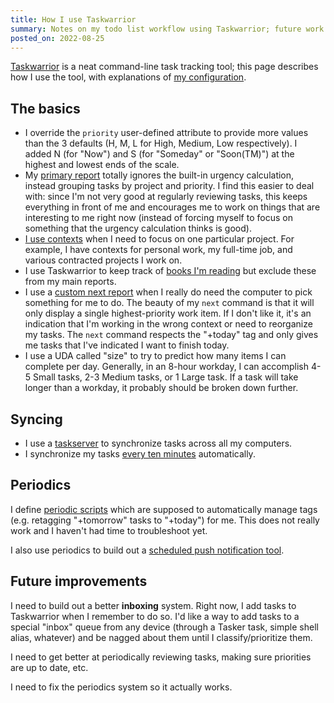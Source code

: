 ```yaml
---
title: How I use Taskwarrior
summary: Notes on my todo list workflow using Taskwarrior; future work.
posted_on: 2022-08-25
---
```


[Taskwarrior](https://taskwarrior.org/) is a neat command-line task tracking tool; this page describes how I use the tool, with explanations of [my configuration](https://github.com/an-empty-string/home-config/blob/main/home/productivityTools.nix).

## The basics

* I override the `priority` user-defined attribute to provide more values than the 3 defaults (H, M, L for High, Medium, Low respectively). I added N (for "Now") and S (for "Someday" or "Soon(TM)") at the highest and lowest ends of the scale.
* My [primary report](https://github.com/an-empty-string/home-config/blob/main/home/productivityTools.nix#L8) totally ignores the built-in urgency calculation, instead grouping tasks by project and priority. I find this easier to deal with: since I'm not very good at regularly reviewing tasks, this keeps everything in front of me and encourages me to work on things that are interesting to me right now (instead of forcing myself to focus on something that the urgency calculation thinks is good).
* [I use contexts](https://github.com/an-empty-string/home-config/blob/main/home/productivityTools.nix#L37) when I need to focus on one particular project. For example, I have contexts for personal work, my full-time job, and various contracted projects I work on.
* I use Taskwarrior to keep track of [books I'm reading](https://github.com/an-empty-string/home-config/blob/main/home/productivityTools.nix#L16) but exclude these from my main reports.
* I use a [custom next report](https://github.com/an-empty-string/home-config/blob/main/home/productivityTools.nix#L24) when I really do need the computer to pick something for me to do. The beauty of my `next` command is that it will only display a single highest-priority work item. If I don't like it, it's an indication that I'm working in the wrong context or need to reorganize my tasks. The `next` command respects the "+today" tag and only gives me tasks that I've indicated I want to finish today.
* I use a UDA called "size" to try to predict how many items I can complete per day. Generally, in an 8-hour workday, I can accomplish 4-5 Small tasks, 2-3 Medium tasks, or 1 Large task. If a task will take longer than a workday, it probably should be broken down further.

## Syncing

* I use a [taskserver](https://github.com/an-empty-string/home-config/blob/main/sys/trisfyi/configuration.nix#L259) to synchronize tasks across all my computers.
* I synchronize my tasks [every ten minutes](https://github.com/an-empty-string/home-config/blob/main/home/productivityTools.nix#L71) automatically.

## Periodics

I define [periodic scripts](https://github.com/an-empty-string/home-config/blob/main/home/productivityToolsPeriodic.nix) which are supposed to automatically manage tags (e.g. retagging "+tomorrow" tasks to "+today") for me. This does not really work and I haven't had time to troubleshoot yet.

I also use periodics to build out a [scheduled push notification tool](https://github.com/an-empty-string/home-config/blob/main/home/productivityToolsPeriodic.nix#L30).

## Future improvements

I need to build out a better **inboxing** system. Right now, I add tasks to Taskwarrior when I remember to do so. I'd like a way to add tasks to a special "inbox" queue from any device (through a Tasker task, simple shell alias, whatever) and be nagged about them until I classify/prioritize them.

I need to get better at periodically reviewing tasks, making sure priorities are up to date, etc.

I need to fix the periodics system so it actually works.
